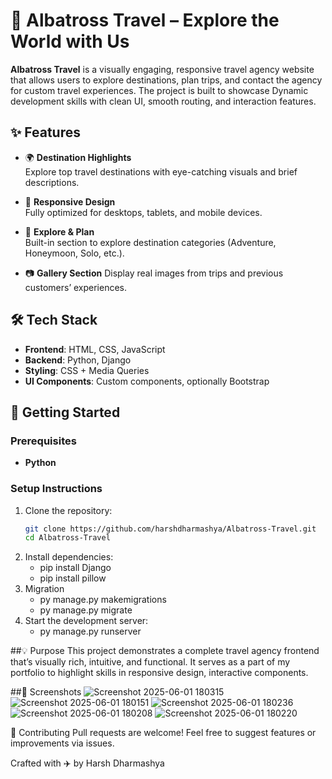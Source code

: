 # 🧭 Albatross Travel – Explore the World with Us

**Albatross Travel** is a visually engaging, responsive travel agency website that allows users to explore destinations, plan trips, and contact the agency for custom travel experiences. The project is built to showcase Dynamic development skills with clean UI, smooth routing, and interaction features.

## ✨ Features

- 🌍 **Destination Highlights**  
  Explore top travel destinations with eye-catching visuals and brief descriptions.

- 📱 **Responsive Design**  
  Fully optimized for desktops, tablets, and mobile devices.

- 🧳 **Explore & Plan**  
  Built-in section to explore destination categories (Adventure, Honeymoon, Solo, etc.).

- 📷 **Gallery Section** 
  Display real images from trips and previous customers’ experiences.

## 🛠️ Tech Stack

- **Frontend**: HTML, CSS, JavaScript
- **Backend**: Python, Django
- **Styling**: CSS + Media Queries  
- **UI Components**: Custom components, optionally Bootstrap

## 🚀 Getting Started

### Prerequisites
- **Python**

### Setup Instructions

1. Clone the repository:
   ```bash
   git clone https://github.com/harshdharmashya/Albatross-Travel.git
   cd Albatross-Travel
2. Install dependencies:
   - pip install Django
   - pip install pillow
3. Migration
   - py manage.py makemigrations
   - py manage.py migrate
4. Start the development server:
   - py manage.py runserver
  
##💡 Purpose
This project demonstrates a complete travel agency frontend that’s visually rich, intuitive, and functional. It serves as a part of my portfolio to highlight skills in responsive design, interactive components.

##📸 Screenshots
![Screenshot 2025-06-01 180315](https://github.com/user-attachments/assets/6c7f6361-83f3-4dcc-8063-2ec2d7cd33a5)
![Screenshot 2025-06-01 180151](https://github.com/user-attachments/assets/4928552f-e03b-44d1-805a-cb801668426a)
![Screenshot 2025-06-01 180236](https://github.com/user-attachments/assets/8d41afe7-5408-4913-842e-40524233ace8)
![Screenshot 2025-06-01 180208](https://github.com/user-attachments/assets/414bc3f0-85d1-48a3-a914-749f934e2dd6)
![Screenshot 2025-06-01 180220](https://github.com/user-attachments/assets/3b578ca2-f95d-4f74-8484-e79868eafeff)


🙌 Contributing
Pull requests are welcome! Feel free to suggest features or improvements via issues.

Crafted with ✈️ by Harsh Dharmashya

